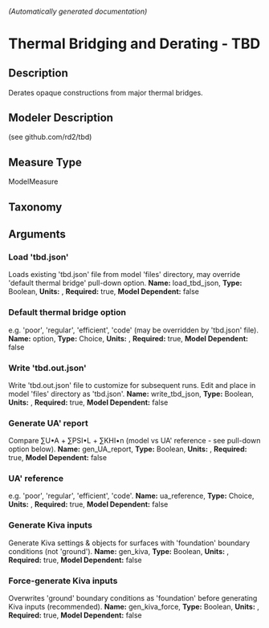 

###### (Automatically generated documentation)

# Thermal Bridging and Derating - TBD

## Description
Derates opaque constructions from major thermal bridges.

## Modeler Description
(see github.com/rd2/tbd)

## Measure Type
ModelMeasure

## Taxonomy


## Arguments


### Load 'tbd.json'
Loads existing 'tbd.json' file from model 'files' directory, may override 'default thermal bridge' pull-down option.
**Name:** load_tbd_json,
**Type:** Boolean,
**Units:** ,
**Required:** true,
**Model Dependent:** false

### Default thermal bridge option
e.g. 'poor', 'regular', 'efficient', 'code' (may be overridden by 'tbd.json' file).
**Name:** option,
**Type:** Choice,
**Units:** ,
**Required:** true,
**Model Dependent:** false

### Write 'tbd.out.json'
Write 'tbd.out.json' file to customize for subsequent runs. Edit and place in model 'files' directory as 'tbd.json'.
**Name:** write_tbd_json,
**Type:** Boolean,
**Units:** ,
**Required:** true,
**Model Dependent:** false

### Generate UA' report
Compare ∑U•A + ∑PSI•L + ∑KHI•n (model vs UA' reference - see pull-down option below).
**Name:** gen_UA_report,
**Type:** Boolean,
**Units:** ,
**Required:** true,
**Model Dependent:** false

### UA' reference
e.g. 'poor', 'regular', 'efficient', 'code'.
**Name:** ua_reference,
**Type:** Choice,
**Units:** ,
**Required:** true,
**Model Dependent:** false

### Generate Kiva inputs
Generate Kiva settings & objects for surfaces with 'foundation' boundary conditions (not 'ground').
**Name:** gen_kiva,
**Type:** Boolean,
**Units:** ,
**Required:** true,
**Model Dependent:** false

### Force-generate Kiva inputs
Overwrites 'ground' boundary conditions as 'foundation' before generating Kiva inputs (recommended).
**Name:** gen_kiva_force,
**Type:** Boolean,
**Units:** ,
**Required:** true,
**Model Dependent:** false




